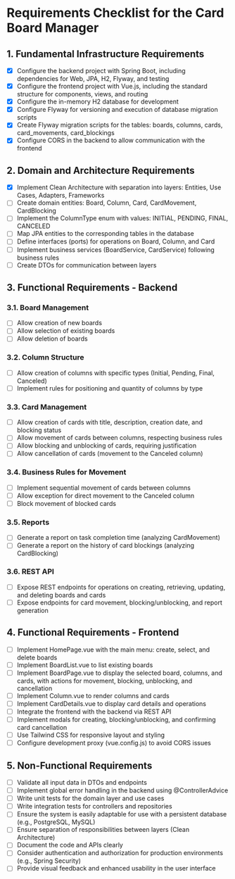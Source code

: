 # Requirements Checklist for the Card Board Manager

## 1. Fundamental Infrastructure Requirements
- [x] Configure the backend project with Spring Boot, including dependencies for Web, JPA, H2, Flyway, and testing
- [x] Configure the frontend project with Vue.js, including the standard structure for components, views, and routing
- [x] Configure the in-memory H2 database for development
- [x] Configure Flyway for versioning and execution of database migration scripts
- [x] Create Flyway migration scripts for the tables: boards, columns, cards, card_movements, card_blockings
- [x] Configure CORS in the backend to allow communication with the frontend

## 2. Domain and Architecture Requirements
- [x] Implement Clean Architecture with separation into layers: Entities, Use Cases, Adapters, Frameworks
- [ ] Create domain entities: Board, Column, Card, CardMovement, CardBlocking
- [ ] Implement the ColumnType enum with values: INITIAL, PENDING, FINAL, CANCELED
- [ ] Map JPA entities to the corresponding tables in the database
- [ ] Define interfaces (ports) for operations on Board, Column, and Card
- [ ] Implement business services (BoardService, CardService) following business rules
- [ ] Create DTOs for communication between layers

## 3. Functional Requirements - Backend
### 3.1. Board Management
- [ ] Allow creation of new boards
- [ ] Allow selection of existing boards
- [ ] Allow deletion of boards

### 3.2. Column Structure
- [ ] Allow creation of columns with specific types (Initial, Pending, Final, Canceled)
- [ ] Implement rules for positioning and quantity of columns by type

### 3.3. Card Management
- [ ] Allow creation of cards with title, description, creation date, and blocking status
- [ ] Allow movement of cards between columns, respecting business rules
- [ ] Allow blocking and unblocking of cards, requiring justification
- [ ] Allow cancellation of cards (movement to the Canceled column)

### 3.4. Business Rules for Movement
- [ ] Implement sequential movement of cards between columns
- [ ] Allow exception for direct movement to the Canceled column
- [ ] Block movement of blocked cards

### 3.5. Reports
- [ ] Generate a report on task completion time (analyzing CardMovement)
- [ ] Generate a report on the history of card blockings (analyzing CardBlocking)

### 3.6. REST API
- [ ] Expose REST endpoints for operations on creating, retrieving, updating, and deleting boards and cards
- [ ] Expose endpoints for card movement, blocking/unblocking, and report generation

## 4. Functional Requirements - Frontend
- [ ] Implement HomePage.vue with the main menu: create, select, and delete boards
- [ ] Implement BoardList.vue to list existing boards
- [ ] Implement BoardPage.vue to display the selected board, columns, and cards, with actions for movement, blocking, unblocking, and cancellation
- [ ] Implement Column.vue to render columns and cards
- [ ] Implement CardDetails.vue to display card details and operations
- [ ] Integrate the frontend with the backend via REST API
- [ ] Implement modals for creating, blocking/unblocking, and confirming card cancellation
- [ ] Use Tailwind CSS for responsive layout and styling
- [ ] Configure development proxy (vue.config.js) to avoid CORS issues

## 5. Non-Functional Requirements
- [ ] Validate all input data in DTOs and endpoints
- [ ] Implement global error handling in the backend using @ControllerAdvice
- [ ] Write unit tests for the domain layer and use cases
- [ ] Write integration tests for controllers and repositories
- [ ] Ensure the system is easily adaptable for use with a persistent database (e.g., PostgreSQL, MySQL)
- [ ] Ensure separation of responsibilities between layers (Clean Architecture)
- [ ] Document the code and APIs clearly
- [ ] Consider authentication and authorization for production environments (e.g., Spring Security)
- [ ] Provide visual feedback and enhanced usability in the user interface
